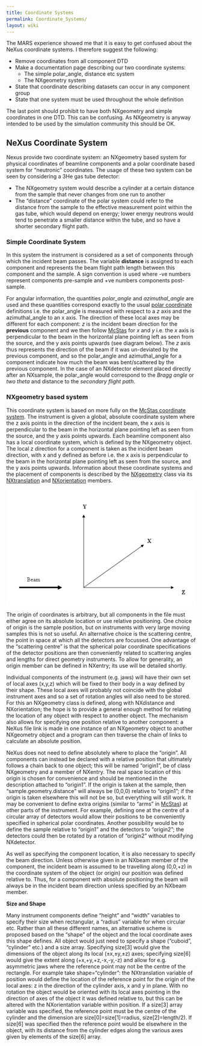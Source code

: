```yaml
---
title: Coordinate Systems
permalink: Coordinate_Systems/
layout: wiki
---
```


The MARS experience showed me that it is easy to get confused about the
NeXus coordinate systems. I therefore suggest the following:

-   Remove coordinates from all component DTD
-   Make a documentation page describing our two coordinate systems:
    -   The simple polar\_angle, distance etc system
    -   The NXgeometry system
-   State that coordinate describing datasets can occur in any component
    group
-   State that one system must be used throughout the whole definition

The last point should prohibit to have both NXgeometry and simple
coordinates in one DTD. This can be confusing. As NXgeometry is anyway
intended to be used by the simulation community this should be OK.

NeXus Coordinate System
-----------------------

Nexus provide two coordinate system: an NXgeometry based system for
physical coordinates of beamline components and a polar coordinate based
system for “neutronic” coordinates. The usage of these two system can be
seen by considering a 3He gas tube detector:

-   The NXgeometry system would describe a cylinder at a certain
    distance from the sample that never changes from one run to another
-   The “distance” coordinate of the polar system could refer to the
    distance from the sample to the effective measurement point within
    the gas tube, which would depend on energy; lower energy neutrons
    would tend to penetrate a smaller distance within the tube, and so
    have a shorter secondary flight path.

### Simple Coordinate System

In this system the instrument is considered as a set of components
through which the incident beam passes. The variable **distance** is
assigned to each component and represents the beam flight path length
between this component and the sample. A sign convention is used where
-ve numbers represent components pre-sample and +ve numbers components
post-sample.

For angular information, the quantities *polar\_angle* and
*azimuthal\_angle* are used and these quantities correspond exactly to
the usual [polar
coordinate](http://en.wikipedia.org/wiki/Polar_coordinates) definitions
i.e. the polar\_angle is measured with respect to a *z* axis and the
azimuthal\_angle to an x axis. The direction of these local axes may be
different for each component: *z* is the incident beam direction for the
**previous** component and we then follow
[McStas](http://mcstas.risoe.dk/) for *x* and *y* i.e. the *x* axis is
perpendicular to the beam in the horizontal plane pointing left as seen
from the source, and the y axis points upwards (see diagram below). The
*z* axis thus represents the direction of the beam if it was un-deviated
by the previous component, and so the polar\_angle and azimuthal\_angle
for a component indicate how much the beam was bent/scattered by the
previous component. In the case of an NXdetector element placed directly
after an NXsample, the polar\_angle would correspond to the *Bragg
angle* or *two theta* and distance to the *secondary flight path*.

### NXgeometry based system

This coordinate system is based on more fully on the [McStas coordinate
system](http://mcstas.risoe.dk/). The instrument is given a global,
absolute coordinate system where the z axis points in the direction of
the incident beam, the x axis is perpendicular to the beam in the
horizontal plane pointing left as seen from the source, and the y axis
points upwards. Each beamline component also has a local coordinate
system, which is defined by the NXgeometry object. The local z direction
for a component is taken as the incident beam direction, with x and y
defined as before i.e. the x axis is perpendicular to the beam in the
horizontal plane pointing left as seen from the source, and the y axis
points upwards. Information about these coordinate systems and the
placement of components is described by the
[NXgeometry](NXgeometry "wikilink") class via its
[NXtranslation](NXtranslation "wikilink") and
[NXorientation](NXorientation "wikilink") members.

![](Coordinates.png "Coordinates.png")

The origin of coordinates is arbitrary, but all components in the file
must either agree on its absolute location or use relative positioning.
One choice of origin is the sample position, but on instruments with
very large moving samples this is not so useful. An alternative choice
is the scattering centre, the point in space at which all the detectors
are focussed. One advantage of the “scattering centre” is that the
spherical polar coordinate specifications of the detector positions are
then conveniently related to scattering angles and lengths for direct
geometry instruments. To allow for generality, an origin member can be
defined in NXentry; its use will be detailed shortly.

Individual components of the instrument (e.g. jaws) will have their own
set of local axes (x,y,z) which will be fixed to their body in a way
defined by their shape. These local axes will probably not coincide with
the global instrument axes and so a set of rotation angles will also
need to be stored. For this an NXgeometry class is defined, along with
NXdistance and NXorientation; the hope is to provide a general enough
method for relating the location of any object with respect to another
object. The mechanism also allows for specifying one position relative
to another component: a NeXus file link is made in one instance of an
NXgeometry object to another NXgeometry object and a program can then
traverse the chain of links to calculate an absolute position.

NeXus does not need to define absolutely where to place the “origin”.
All components can instead be declared with a relative position that
ultimately follows a chain back to one object; this will be named
“origin1”, be of class NXgeometry and a member of NXentry. The real
space location of this origin is chosen for convenience and should be
mentioned in the description attached to “origin1”. If the origin is
taken at the sample, then “sample.geometry.distance” will always be
(0,0,0) relative to “origin1”; if the origin is taken elsewhere this
will not be so, but everything will still work. It may be convenient to
define extra origins (similar to “arms” in
[McStas](http://mcstas.risoe.dk/)) at other parts of the instrument. For
example, defining one at the centre of a circular array of detectors
would allow their positions to be conveniently specified in spherical
polar coordinates. Another possibility would be to define the sample
relative to “origin1” and the detectors to “origin2”; the detectors
could then be rotated by a rotation of “origin2” without modifying
NXdetector.

As well as specifying the component location, it is also necessary to
specify the beam direction. Unless otherwise given in an NXbeam member
of the component, the incident beam is assumed to be travelling along
(0,0,+z) in the coordinate system of the object (or origin) our position
was defined relative to. Thus, for a component with absolute positioning
the beam will always be in the incident beam direction unless specified
by an NXbeam member.

**Size and Shape**

Many instrument components define “height” and “width” variables to
specify their size when rectangular, a “radius” variable for when
circular etc. Rather than all these different names, an alternative
scheme is proposed based on the “shape” of the object and the local
coordinate axes this shape defines. All object would just need to
specify a shape (“cuboid”, “cylinder” etc.) and a size array. Specifying
size\[3\] would give the dimensions of the object along its local
(±x,±y,±z) axes; specifying size\[6\] would give the extent along
(+x,+y,+z,-x,-y,-z) and allow for e.g. asymmetric jaws where the
reference point may not be the centre of the rectangle. For example take
shape=“cylinder”: the NXtranslation variable of position would define
the location of the reference point for the origin of the local axes: z
in the direction of the cylinder axis, x and y in plane. With no
rotation the object would be oriented with its local axes pointing in
the direction of axes of the object it was defined relative to, but this
can be altered with the NXorientation variable within position. If a
size\[3\] array variable was specified, the reference point must be the
centre of the cylinder and the dimension are size\[0\]=size\[1\]=radius,
size\[2\]=length/2). If size\[6\] was specified then the reference point
would be elsewhere in the object, with its distance from the cylinder
edges along the various axes given by elements of the size\[6\] array.
